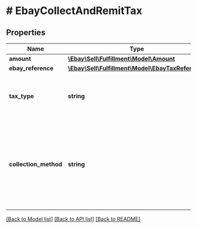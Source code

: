 # # EbayCollectAndRemitTax

## Properties

Name | Type | Description | Notes
------------ | ------------- | ------------- | -------------
**amount** | [**\Ebay\Sell\Fulfillment\Model\Amount**](Amount.md) |  | [optional]
**ebay_reference** | [**\Ebay\Sell\Fulfillment\Model\EbayTaxReference**](EbayTaxReference.md) |  | [optional]
**tax_type** | **string** | The type of tax and fees that eBay will collect and remit to the taxing or fee authority. See the TaxTypeEnum type definition for more information about each tax or fee type. For implementation help, refer to &lt;a href&#x3D;&#39;https://developer.ebay.com/api-docs/sell/fulfillment/types/sel:TaxTypeEnum&#39;&gt;eBay API documentation&lt;/a&gt; | [optional]
**collection_method** | **string** | This field indicates the collection method used to collect the &#39;Collect and Remit&#39; tax for the order. This field is always returned for orders subject to &#39;Collect and Remit&#39; tax, and its value is always NET. Note: Although the collectionMethod field is returned for all orders subject to &#39;Collect and Remit&#39; tax, the collectionMethod field and the CollectionMethodEnum type are not currently of any practical use, although this field may have use in the future. If and when the logic of this field is changed, this note will be updated and a note will also be added to the Release Notes. For implementation help, refer to &lt;a href&#x3D;&#39;https://developer.ebay.com/api-docs/sell/fulfillment/types/sel:CollectionMethodEnum&#39;&gt;eBay API documentation&lt;/a&gt; | [optional]

[[Back to Model list]](../../README.md#models) [[Back to API list]](../../README.md#endpoints) [[Back to README]](../../README.md)
